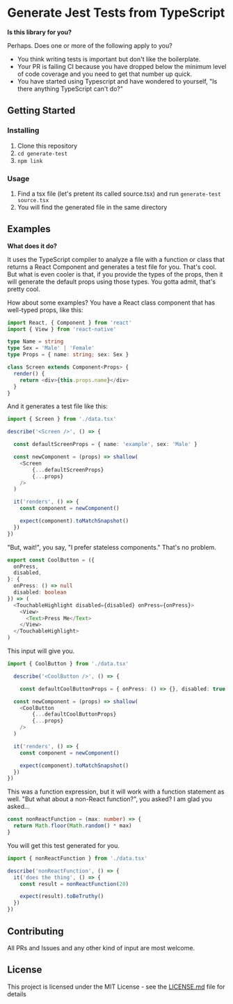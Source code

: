 # Generate Jest Tests from TypeScript

**Is this library for you?**

Perhaps. Does one or more of the following apply to you?

- You think writing tests is important but don't like the boilerplate.
- Your PR is failing CI because you have dropped below the minimum level of code coverage and you need to get that number up quick.
- You have started using Typescript and have wondered to yourself, "Is there anything TypeScript can't do?"

## Getting Started

### Installing

1. Clone this repository
2. `cd generate-test`
3. `npm link`

### Usage

1. Find a tsx file (let's pretent its called source.tsx) and run `generate-test source.tsx`
2. You will find the generated file in the same directory

## Examples

**What does it do?**

It uses the TypeScript compiler to analyze a file with a function or class that returns a React Component and generates a test file for you. That's cool. But what is even cooler is that, if you provide the types of the props, then it will generate the default props using those types. You gotta admit, that's pretty cool.

How about some examples? You have a React class component that has well-typed props, like this:

```TypeScript
import React, { Component } from 'react'
import { View } from 'react-native'

type Name = string
type Sex = 'Male' | 'Female'
type Props = { name: string; sex: Sex }

class Screen extends Component<Props> {
  render() {
    return <div>{this.props.name}</div>
  }
}
```

And it generates a test file like this:

```TypeScript
import { Screen } from './data.tsx'

describe('<Screen />', () => {

  const defaultScreenProps = { name: 'example', sex: 'Male' }

  const newComponent = (props) => shallow(
    <Screen
        {...defaultScreenProps}
        {...props}
    />
  )

  it('renders', () => {
    const component = newComponent()

    expect(component).toMatchSnapshot()
  })
})
```

"But, wait!", you say, "I prefer stateless components." That's no problem.

```TypeScript
export const CoolButton = ({
  onPress,
  disabled,
}: {
  onPress: () => null
  disabled: boolean
}) => (
  <TouchableHighlight disabled={disabled} onPress={onPress}>
    <View>
      <Text>Press Me</Text>
    </View>
  </TouchableHighlight>
)
```

This input will give you.

```TypeScript
import { CoolButton } from './data.tsx'

  describe('<CoolButton />', () => {

    const defaultCoolButtonProps = { onPress: () => {}, disabled: true }

  const newComponent = (props) => shallow(
    <CoolButton
        {...defaultCoolButtonProps}
        {...props}
    />
  )

  it('renders', () => {
    const component = newComponent()

    expect(component).toMatchSnapshot()
  })
})
```

This was a function expression, but it will work with a function statement as well. "But what about a non-React function?", you asked? I am glad you asked...

```TypeScript
const nonReactFunction = (max: number) => {
  return Math.floor(Math.random() * max)
}
```

You will get this test generated for you.

```TypeScript
import { nonReactFunction } from './data.tsx'

describe('nonReactFunction', () => {
  it('does the thing', () => {
    const result = nonReactFunction(20)

    expect(result).toBeTruthy()
  })
})
```

## Contributing

All PRs and Issues and any other kind of input are most welcome.

## License

This project is licensed under the MIT License - see the [LICENSE.md](LICENSE.md) file for details
